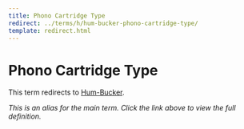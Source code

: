 ```yaml
---
title: Phono Cartridge Type
redirect: ../terms/h/hum-bucker-phono-cartridge-type/
template: redirect.html
---
```


# Phono Cartridge Type

This term redirects to [Hum-Bucker](../terms/h/hum-bucker-phono-cartridge-type/).

*This is an alias for the main term. Click the link above to view the full definition.*
